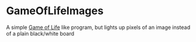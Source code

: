 # GameOfLifeImages

A simple [Game of Life](https://en.wikipedia.org/wiki/Conway%27s_Game_of_Life) like program, but lights up pixels of an image instead of a plain black/white board
